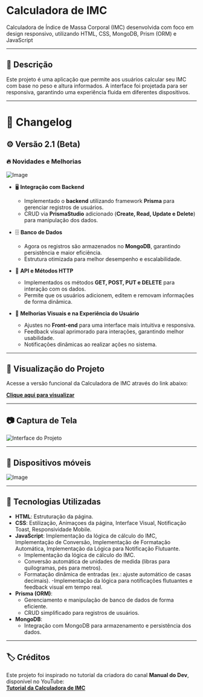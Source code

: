 # Calculadora de IMC  

Calculadora de Índice de Massa Corporal (IMC) desenvolvida com foco em design responsivo, utilizando HTML, CSS, MongoDB, Prism (ORM) e JavaScript

---

## 📝 Descrição  

Este projeto é uma aplicação que permite aos usuários calcular seu IMC com base no peso e altura informados. A interface foi projetada para ser responsiva, garantindo uma experiência fluida em diferentes dispositivos.

---

# 📝 **Changelog**

## ⚙️ Versão 2.1 (Beta)

### 🔥 **Novidades e Melhorias**

![Image](https://github.com/user-attachments/assets/9f5dce02-2eee-4a0a-abe3-6841d29a6ba2)

- 🖥️ **Integração com Backend**  
  - Implementado o **backend** utilizando framework **Prisma** para gerenciar registros de usuários.
  - CRUD via **PrismaStudio** adicionado (**Create, Read, Update e Delete**) para manipulação dos dados.
    
- 🗄️ **Banco de Dados**  
  - Agora os registros são armazenados no **MongoDB**, garantindo persistência e maior eficiência.
  - Estrutura otimizada para melhor desempenho e escalabilidade.

- 🔄 **API e Métodos HTTP**  
  - Implementados os métodos **GET, POST, PUT e DELETE** para interação com os dados.
  - Permite que os usuários adicionem, editem e removam informações de forma dinâmica.

- 🎨 **Melhorias Visuais e na Experiência do Usuário**  
  - Ajustes no **Front-end** para uma interface mais intuitiva e responsiva.
  - Feedback visual aprimorado para interações, garantindo melhor usabilidade.
  - Notificações dinâmicas ao realizar ações no sistema.

---

## 🎨 Visualização do Projeto  

Acesse a versão funcional da Calculadora de IMC através do link abaixo:  

[**Clique aqui para visualizar**](https://rawcdn.githack.com/Dev-Fubuki/Calculadora-IMC/d10d7b12ce0af74e82dc10d7554ef75e5e9770c2/index.html)

---

## 📷 Captura de Tela  

![Interface do Projeto](https://github.com/user-attachments/assets/991211ad-f040-41fc-84cf-63a428e3cf26)

---

## 📱 Dispositivos móveis
    
![Image](https://github.com/user-attachments/assets/6e9ad8de-1107-40ba-ba8c-7d639ab446ed)

---

## 🚀 Tecnologias Utilizadas  

- **HTML**: Estruturação da página.  
- **CSS**: Estilização, Animaçoes da página, Interface Visual, Notificação Toast, Responsividade Mobile.
- **JavaScript**: Implementação da lógica de cálculo do IMC, Implementação de Conversão, Implementação de Formatação Automática, Implementação da Lógica para Notificação Flutuante.
  - Implementação da lógica de cálculo do IMC.
  - Conversão automática de unidades de medida (libras para quilogramas, pés para metros).
  - Formatação dinâmica de entradas (ex.: ajuste automático de casas decimais).
  -Implementação da lógica para notificações flutuantes e feedback visual em tempo real.
- **Prisma (ORM)**:
  - Gerenciamento e manipulação de banco de dados de forma eficiente.
  - CRUD simplificado para registros de usuários.
- **MongoDB**:
  - Integração com MongoDB para armazenamento e persistência dos dados.
 



---

## 🏷️ Créditos  

Este projeto foi inspirado no tutorial da criadora do canal **Manual do Dev**, disponível no YouTube:  
[**Tutorial da Calculadora de IMC**](https://www.youtube.com/watch?v=UBYqkpsafyI&list=WL&index=3&t=837s)
